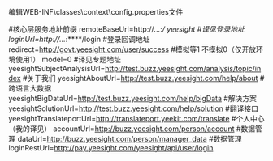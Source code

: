 
编辑WEB-INF\classes\context\config.properties文件


#核心层服务地址前缀
remoteBaseUrl=http://*.*.*.*:****/ yeesight
#译见登录地址
loginUrl=http://*.*.*.*:****/login
#登录回调地址
redirect=http://govt.yeesight.com/user/success
#模拟等1 不摸拟0（仅开放环境使用1）
model=0
#译见专题地址
yeesightSubjectAnalysisUrl=http://test.buzz.yeesight.com/analysis/topic/index
#关于我们
yeesightAboutUrl=http://test.buzz.yeesight.com/help/about
#跨语言大数据
yeesightBigDataUrl=http://test.buzz.yeesight.com/help/bigData
#解决方案
yeesightSolutionUrl=http://test.buzz.yeesight.com/help/solution
#翻译接口
yeesightTranslateportUrl=http://translateport.yeekit.com/translate
#个人中心（我的译见）
accountUrl=http://buzz.yeesight.com/person/account
#数据管理
dataUrl=http://buzz.yeesight.com/person/manager_data
#数据管理
loginRestUrl=http://pay.yeesight.com/yeesight/api/user/login
